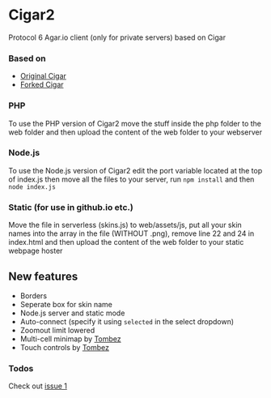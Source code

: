 # Cigar2
Protocol 6 Agar.io client (only for private servers) based on Cigar  

### Based on
- [Original Cigar](https://github.com/CigarProject/Cigar)
- [Forked Cigar](https://github.com/Luka967/Cigar)

### PHP
To use the PHP version of Cigar2 move the stuff inside the php folder to the web folder and then upload the content of the web folder to your webserver

### Node.js
To use the Node.js version of Cigar2 edit the port variable located at the top of index.js then move all the files to your server, run `npm install` and then `node index.js`

### Static (for use in github.io etc.)
Move the file in serverless (skins.js) to web/assets/js, put all your skin names into the array in the file (WITHOUT .png), remove line 22 and 24 in index.html and then upload the content of the web folder to your static webpage hoster

## New features
- Borders
- Seperate box for skin name
- Node.js server and static mode
- Auto-connect (specify it using `selected` in the select dropdown)
- Zoomout limit lowered
- Multi-cell minimap by [Tombez](https://github.com/Tombez)
- Touch controls by [Tombez](https://github.com/Tombez)

### Todos
Check out [issue 1](https://github.com/Cigar2/Cigar2/issues/1)